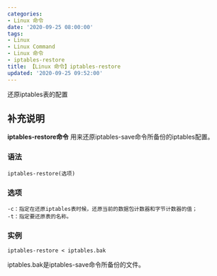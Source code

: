 ```yaml
---
categories:
- Linux 命令
date: '2020-09-25 08:00:00'
tags:
- Linux
- Linux Command
- Linux 命令
- iptables-restore
title: 【Linux 命令】iptables-restore
updated: '2020-09-25 09:52:00'
---
```


还原iptables表的配置

## 补充说明

**iptables-restore命令** 用来还原iptables-save命令所备份的iptables配置。

###  语法

```shell
iptables-restore(选项)
```

###  选项

```shell
-c：指定在还原iptables表时候，还原当前的数据包计数器和字节计数器的值；
-t：指定要还原表的名称。
```

###  实例

```shell
iptables-restore < iptables.bak
```

iptables.bak是iptables-save命令所备份的文件。




